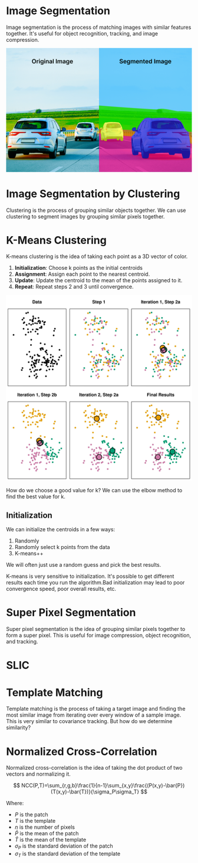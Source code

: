# Image Segmentation

Image segmentation is the process of matching images with similar features together. It's useful for object recognition, tracking, and image compression.

![Image Segmentation](image_segmentation.png)

# Image Segmentation by Clustering

Clustering is the process of grouping similar objects together. We can use clustering to segment images by grouping similar pixels together.

# K-Means Clustering

K-means clustering is the idea of taking each point as a 3D vector of color.

1. **Initialization**: Choose k points as the initial centroids
2. **Assignment**: Assign each point to the nearest centroid.
3. **Update**: Update the centroid to the mean of the points assigned to it.
4. **Repeat**: Repeat steps 2 and 3 until convergence.

![K-Means Clustering](kmeans_clustering.png)

How do we choose a good value for k? We can use the elbow method to find the best value for k.

## Initialization

We can initialize the centroids in a few ways:

1. Randomly
2. Randomly select k points from the data
3. K-means++

We will often just use a random guess and pick the best results.

K-means is very sensitive to initialization. It's possible to get different results each time you run the algorithm.Bad initialization may lead to poor convergence speed, poor overall results, etc.

# Super Pixel Segmentation

Super pixel segmentation is the idea of grouping similar pixels together to form a super pixel. This is useful for image compression, object recognition, and tracking.

# SLIC

# Template Matching

Template matching is the process of taking a target image and finding the most similar image from iterating over every window of a sample image. This is very similar to covariance tracking. But how do we determine similarity?

# Normalized Cross-Correlation

Normalized cross-correlation is the idea of taking the dot product of two vectors and normalizing it.

$$
NCC(P,T)=\sum_{r,g,b}\frac{1}{n-1}\sum_{x,y}\frac{(P(x,y)-\bar{P})(T(x,y)-\bar{T})}{\sigma_P\sigma_T}
$$

Where:

- $P$ is the patch
- $T$ is the template
- $n$ is the number of pixels
- $\bar{P}$ is the mean of the patch
- $\bar{T}$ is the mean of the template
- $\sigma_P$ is the standard deviation of the patch
- $\sigma_T$ is the standard deviation of the template
